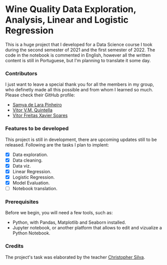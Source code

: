 # Wine Quality Data Exploration, Analysis, Linear and Logistic Regression
This is a huge project that I developed for a Data Science course I took during the second semester of 2021 and the first semester of 2022. The code in the notebook is commented in English, however all the written content is still in Portuguese, but I'm planning to translate it some day.

### Contributors
I just want to leave a special thank you for all the members in my group, who definetly made all this possible and from whom I learned so much. Please check their GitHub profile:
- [Samya de Lara Pinheiro](https://github.com/samyadelara)
- [Vitor V.M. Quintella](https://github.com/vitorquintella) 
- [Vitor Freitas Xavier Soares](https://github.com/vfxsoares)

### Features to be developed
This project is still in development, there are upcoming updates still to be released. Following are the tasks I plan to implent:

- [x] Data exploration.
- [x] Data cleaning.
- [x] Data viz.
- [x] Linear Regression.
- [x] Logistic Regression.
- [x] Model Evaluation.
- [ ] Notebook translation.

### Prerequisites

Before we begin, you will need a few tools, such as:

- Python, with Pandas, Matplotlib and Seaborn installed.
- Jupyter notebook, or another platform that allows to edit and vizualize a Python Notebook.

### Credits
The project's task was elaborated by the teacher [Christopher Silva](https://github.com/ChristopherSP).

